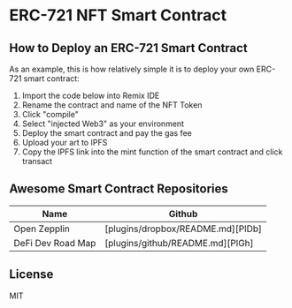 # ERC-721 NFT Smart Contract 

## How to Deploy an ERC-721 Smart Contract

As an example, this is how relatively simple it is to deploy your own ERC- 721 smart contract:

1) Import the code below into Remix IDE
2) Rename the contract and name of the NFT Token
3) Click "compile"
4) Select "injected Web3" as your environment
5) Deploy the smart contract and pay the gas fee
6) Upload your art to IPFS
6) Copy the IPFS link into the mint function of the smart contract and click transact 


## Awesome Smart Contract Repositories


| Name | Github |
| ------ | ------ |
| Open Zepplin | [plugins/dropbox/README.md][PlDb] |
| DeFi Dev Road Map | [plugins/github/README.md][PlGh] |



## License

MIT
